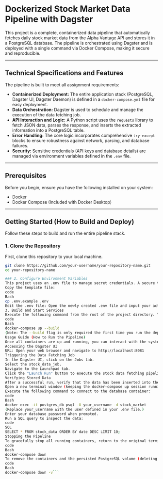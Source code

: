 # Dockerized Stock Market Data Pipeline with Dagster

This project is a complete, containerized data pipeline that automatically fetches daily stock market data from the Alpha Vantage API and stores it in a PostgreSQL database. The pipeline is orchestrated using Dagster and is deployed with a single command via Docker Compose, making it secure and reproducible.

---

## Technical Specifications and Features

The pipeline is built to meet all assignment requirements:

*   **Containerized Deployment:** The entire application stack (PostgreSQL, Dagster UI, Dagster Daemon) is defined in a `docker-compose.yml` file for easy deployment.
*   **Data Orchestration:** Dagster is used to schedule and manage the execution of the data fetching job.
*   **API Interaction and Logic:** A Python script uses the `requests` library to fetch JSON data, parses the response, and inserts the extracted information into a PostgreSQL table.
*   **Error Handling:** The core logic incorporates comprehensive `try-except` blocks to ensure robustness against network, parsing, and database failures.
*   **Security:** Sensitive credentials (API keys and database details) are managed via environment variables defined in the `.env` file.

---

## Prerequisites

Before you begin, ensure you have the following installed on your system:

-   Docker
-   Docker Compose (Included with Docker Desktop)

---

## Getting Started (How to Build and Deploy)

Follow these steps to build and run the entire pipeline stack.

### 1. Clone the Repository

First, clone this repository to your local machine.

```bash
git clone https://github.com/your-username/your-repository-name.git
cd your-repository-name

### 2. Configure Environment Variables
This project uses an .env file to manage secret credentials. A secure template (.env.example) is provided.
Copy the template file:
code
Bash
cp .env.example .env
Edit the .env file: Open the newly created .env file and input your actual PostgreSQL credentials and your Alpha Vantage API key where indicated by the placeholders.
3. Build and Start Services
Execute the following command from the root of the project directory. This command builds the custom Dagster image and starts all dependent services (PostgreSQL, Dagster Webserver, and Dagster Daemon).
code
Bash
docker-compose up --build
(Note: The --build flag is only required the first time you run the deployment.)
Usage Guide (How to Run the Pipeline)
Once all containers are up and running, you can interact with the system via the Dagster UI.
Accessing the Dagster UI
URL: Open your web browser and navigate to http://localhost:8081
Triggering the Data Fetching Job
In the Dagster UI, click on the Jobs tab.
Select the stock_data_job.
Navigate to the Launchpad tab.
Click the "Launch Run" button to execute the stock data fetching pipeline immediately.
Verifying Stored Data
After a successful run, verify that the data has been inserted into the PostgreSQL database.
Open a new terminal window (keeping the docker-compose up session running).
Execute the following command to connect to the database container:
code
Bash
docker exec -it postgres_db psql -U your_username -d stock_market
(Replace your_username with the user defined in your .env file.)
Enter your database password when prompted.
Run a SQL query to inspect the data:
code
SQL
SELECT * FROM stock_data ORDER BY date DESC LIMIT 10;
Stopping the Pipeline
To gracefully stop all running containers, return to the original terminal session and press Ctrl + C. Then, remove the container instances:
code
Bash
docker-compose down
To remove the containers and the persisted PostgreSQL volume (deleting all stored data), use:
code
Bash
docker-compose down -v```

